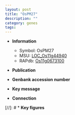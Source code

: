 ```yaml
---
layout: post
title: "OsPM27"
description: ""
category: genes
tags: 
---
```


* **Information**  
    + Symbol: OsPM27  
    + MSU: [LOC_Os11g44940](http://rice.uga.edu/cgi-bin/ORF_infopage.cgi?orf=LOC_Os11g44940)  
    + RAPdb: [Os11g0673100](http://rapdb.dna.affrc.go.jp/viewer/gbrowse_details/irgsp1?name=Os11g0673100)  

* **Publication**  

* **Genbank accession number**  

* **Key message**  

* **Connection**  

[//]: # * **Key figures**  


